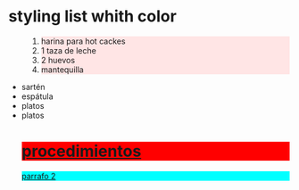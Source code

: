 <!DOCTYPE html>
<html>
<head>
<style>
ol{
 backgrud:#ff9999;
 paddig.20px
}
ul{
  background:#3399ff,
}
ol li{
 background:#ffe5e5;
 color:blue,
 padding:5px;
 margin-left:35;
}

ul il{
background:#cce5ff;
color:darkblue;
margin:5px
}
</style>
</head>
<body>

</style>
</head>
<body>

</style>
</head>
<body>

<h1>styling list whith color</h1>

<ol>
<li>harina para hot cackes</li>
<li>1 taza de leche</li>
<li>2 huevos</li>
<li>mantequilla</li>
</ol>

<ul>
<li>sartén</li>
<li>espátula</li>
<li>platos</li>
<li>platos</li>
<u>

<h1 style="background-color:red;">procedimientos</h1>

<p style="background-color:aqua;">
parrafo 2
</p>

<body>
<html>
